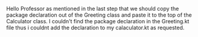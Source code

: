 Hello Professor as mentioned in the last step that we should copy the package declaration out of the Greeting class and paste it to the top of the Calculator class. I couldn't find the package declaration in the Greeting.kt file thus i couldnt add the declaration to my calaculator.kt as requested.
